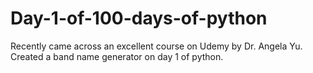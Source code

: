 # Day-1-of-100-days-of-python
Recently came across an excellent course on Udemy by Dr. Angela Yu. Created a band name generator on day 1 of python.
